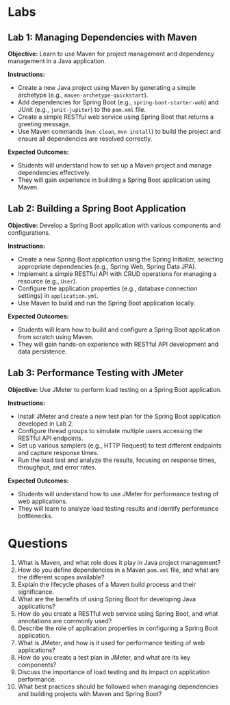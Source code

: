 # Labs

## Lab 1: Managing Dependencies with Maven
**Objective:** Learn to use Maven for project management and dependency management in a Java application.

**Instructions:**
- Create a new Java project using Maven by generating a simple archetype (e.g., `maven-archetype-quickstart`).
- Add dependencies for Spring Boot (e.g., `spring-boot-starter-web`) and JUnit (e.g., `junit-jupiter`) to the `pom.xml` file.
- Create a simple RESTful web service using Spring Boot that returns a greeting message.
- Use Maven commands (`mvn clean`, `mvn install`) to build the project and ensure all dependencies are resolved correctly.

**Expected Outcomes:**
- Students will understand how to set up a Maven project and manage dependencies effectively.
- They will gain experience in building a Spring Boot application using Maven.

## Lab 2: Building a Spring Boot Application
**Objective:** Develop a Spring Boot application with various components and configurations.

**Instructions:**
- Create a new Spring Boot application using the Spring Initializr, selecting appropriate dependencies (e.g., Spring Web, Spring Data JPA).
- Implement a simple RESTful API with CRUD operations for managing a resource (e.g., `User`).
- Configure the application properties (e.g., database connection settings) in `application.yml`.
- Use Maven to build and run the Spring Boot application locally.

**Expected Outcomes:**
- Students will learn how to build and configure a Spring Boot application from scratch using Maven.
- They will gain hands-on experience with RESTful API development and data persistence.

## Lab 3: Performance Testing with JMeter
**Objective:** Use JMeter to perform load testing on a Spring Boot application.

**Instructions:**
- Install JMeter and create a new test plan for the Spring Boot application developed in Lab 2.
- Configure thread groups to simulate multiple users accessing the RESTful API endpoints.
- Set up various samplers (e.g., HTTP Request) to test different endpoints and capture response times.
- Run the load test and analyze the results, focusing on response times, throughput, and error rates.

**Expected Outcomes:**
- Students will understand how to use JMeter for performance testing of web applications.
- They will learn to analyze load testing results and identify performance bottlenecks.

# Questions
1. What is Maven, and what role does it play in Java project management?
2. How do you define dependencies in a Maven `pom.xml` file, and what are the different scopes available?
3. Explain the lifecycle phases of a Maven build process and their significance.
4. What are the benefits of using Spring Boot for developing Java applications?
5. How do you create a RESTful web service using Spring Boot, and what annotations are commonly used?
6. Describe the role of application properties in configuring a Spring Boot application.
7. What is JMeter, and how is it used for performance testing of web applications?
8. How do you create a test plan in JMeter, and what are its key components?
9. Discuss the importance of load testing and its impact on application performance.
10. What best practices should be followed when managing dependencies and building projects with Maven and Spring Boot?
